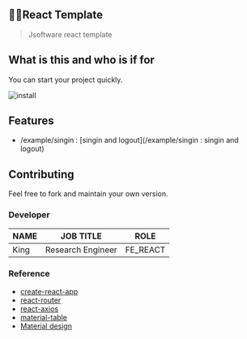 ## :raising_hand_man:React Template

> Jsoftware react template





## What is this and who is if for

 You can start your project quickly.



![install](https://user-images.githubusercontent.com/60080224/141707570-27b35e9d-514e-45ea-9e91-941a94489c5a.PNG)



## Features

- /example/singin  :  [singin and logout](/example/singin  :  singin and logout)





## Contributing

Feel free to fork and maintain your own version.






### Developer

| NAME | JOB TITLE    | ROLE     |
| ---- | ---------- | -------- |
| King | Research Engineer | FE_REACT |



### Reference
- [create-react-app](https://ko.reactjs.org/docs/create-a-new-react-app.html#create-react-app)
- [react-router](https://reactrouter.com/web/api/Hooks)
- [react-axios](https://www.npmjs.com/package/react-axios)
- [material-table](https://material-table.com/#/)
- [Material design](https://material.io/)
